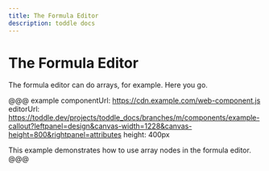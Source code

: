 ```yaml
---
title: The Formula Editor
description: toddle docs
---
```


# The Formula Editor
The formula editor can do arrays, for example. Here you go.

@@@ example
componentUrl: https://cdn.example.com/web-component.js
editorUrl: https://toddle.dev/projects/toddle_docs/branches/m/components/example-callout?leftpanel=design&canvas-width=1228&canvas-height=800&rightpanel=attributes
height: 400px

This example demonstrates how to use array nodes in the formula editor.
@@@
